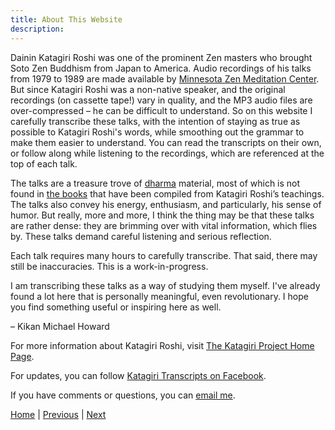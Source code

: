 ```yaml
---
title: About This Website
description:
---
```


Dainin Katagiri Roshi was one of the prominent Zen masters who brought Soto Zen Buddhism from Japan to America. Audio recordings of his talks from 1979 to 1989 are made available by [Minnesota Zen Meditation Center](http://www.mnzencenter.org/katagiri_talks.php). But since Katagiri Roshi was a non-native speaker, and the original recordings (on cassette tape!) vary in quality, and the MP3 audio files are over-compressed – he can be difficult to understand. So on this website I carefully transcribe these talks, with the intention of staying as true as possible to Katagiri Roshi's words, while smoothing out the grammar to make them easier to understand. You can read the transcripts on their own, or follow along while listening to the recordings, which are referenced at the top of each talk. 

The talks are a treasure trove of [dharma](glossary#dharma) material, most of which is not found in [the books](resources#katagiri-books) that have been compiled from Katagiri Roshi’s teachings. The talks also convey his energy, enthusiasm, and particularly, his sense of humor. But really, more and more, I think the thing may be that these talks are rather dense: they are brimming over with vital information, which flies by. These talks demand careful listening and serious reflection.

Each talk requires many hours to carefully transcribe. That said, there may still be inaccuracies. This is a work-in-progress.

I am transcribing these talks as a way of studying them myself. I've already found a lot here that is personally meaningful, even revolutionary. I hope you find something useful or inspiring here as well.

  – Kikan Michael Howard

For more information about Katagiri Roshi, visit [The Katagiri Project Home Page](http://www.mnzencenter.org/katagiri/).

For updates, you can follow [Katagiri Transcripts on Facebook](https://www.facebook.com/KatagiriTranscripts).

If you have comments or questions, you can [email me](mailto:michaelhoward@mac.com).

[Home](index) \| 
[Previous](index) \| 
[Next](summaries)      
